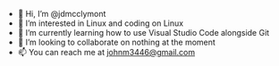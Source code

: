 - 👋 Hi, I’m @jdmcclymont
- 👀 I’m interested in Linux and coding on Linux
- 🌱 I’m currently learning how to use Visual Studio Code alongside Git
- 💞️ I’m looking to collaborate on nothing at the moment
- 📫 You can reach me at johnm3446@gmail.com

<!---
jdmcclymont/jdmcclymont is a ✨ special ✨ repository because its `README.md` (this file) appears on your GitHub profile.
You can click the Preview link to take a look at your changes.
--->
